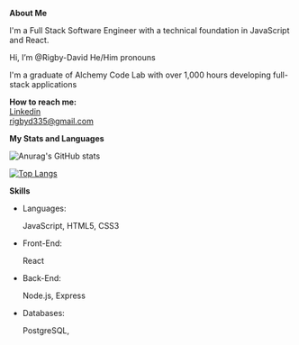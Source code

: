 **About Me**

I'm a Full Stack Software Engineer with a technical foundation in JavaScript and React. 

Hi, I’m @Rigby-David
He/Him pronouns <br />

I'm a graduate of Alchemy Code Lab with over 1,000 hours developing full-stack applications <br />

<strong>How to reach me:</strong> <br />
[Linkedin](https://www.linkedin.com/in/david-rigby2022) <br />
rigbyd335@gmail.com

<!---
Rigby-David/Rigby-David is a ✨ special ✨ repository because its `README.md` (this file) appears on your GitHub profile.
You can click the Preview link to take a look at your changes.
--->
**My Stats and Languages**

![Anurag's GitHub stats](https://github-readme-stats.vercel.app/api?username=Rigby-David&show_icons=true&theme=tokyonight)

[![Top Langs](https://github-readme-stats.vercel.app/api/top-langs/?username=Rigby-David&show_icons=true&theme=tokyonight&langs_count=3)](https://github.com/anuraghazra/github-readme-stats)



**Skills**

* Languages:
  
  JavaScript,
  HTML5,
  CSS3
  
* Front-End:

  React
  
* Back-End:

  Node.js,
  Express
  
* Databases:

  PostgreSQL,

  
